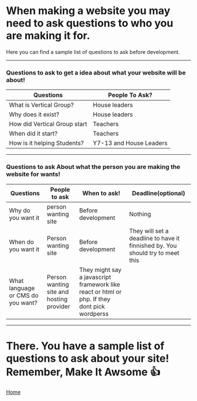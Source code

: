 # When making a website you may need to ask questions to who you are making it for.

Here you can find a sample list of questions to ask before development.


___
### Questions to ask to get a idea about what your website will be about!

| Questions | People To Ask? |
|---|---|
| What is Vertical Group? | House leaders |
| Why does it exist? | House leaders |
| How did Vertical Group start | Teachers |
| When did it start? | Teachers |
| How is it helping Students? | Y7-13 and House Leaders |

___
### Questions to ask About what the person you are making the website for wants!

| Questions | People to ask | When to ask! | Deadline(optional) |
|---|---|---|---|
| Why do you want it | person wanting site | Before development | Nothing |
| When do you want it | Person wanting site | Before development | They will set a deadline to have it finnished by. You should try to meet this |
| What language or CMS do you want? | Person wanting site and hosting provider | They might say a javascript framework like react or html or php. If they dont pick wordperss |
___

# There. You have a sample list of questions to ask about your site! Remember, Make It Awsome :+1:
[Home](README.md)


